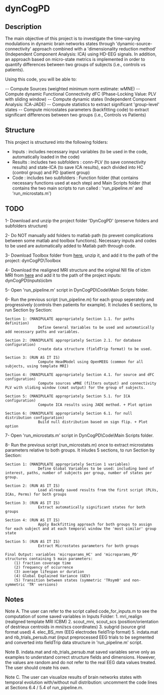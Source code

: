 # dynCogPD

## Description
The main objective of this project is to investigate the time-varying modulations in dynamic brain networks states through 'dynamic-source-connectivity' approach combined with a 'dimensionality reduction method' (Independent Component Analysis: ICA) using HD-EEG signals.
In addition, an approach based on micro-state metrics is implemented in order to quantify differences between two groups of subjects (i.e., controls vs patients).

Using this code, you will be able to:

-- Compute Sources (weighted minimum norm estimate: wMNE)
-- Compute dynamic Functional Connectivity dFC (Phase-Locking Value: PLV with sliding window)
-- Compute dynamic states (Independent Component Analysis: ICA-JADE)
-- Compute statistics to extract significant 'group-level' states
-- Compute microstates parameters (backfitting code) to extract significant differences between two groups (i.e., Controls vs Patients)


## Structure

This project is structured into the following folders:

- Inputs  : includes necessary input variables (to be used in the code, automatically loaded in the code)
- Results : includes two subfolders : conn-PLV (to save connectivity results) and state-ICA (to save ICA results), each divided into HC (control group) and PD (patient group)
- Code    : includes two subfolders : Function folder (that contains necessary functions used at each step) and Main Scripts folder (that contains the two main scripts to run called : 'run_pipeline.m' and 'run_microstats.m')


## TODO

1- Download and unzip the project folder 'DynCogPD' (preserve folders and subfolders structure)

2- Do NOT manually add folders to matlab path (to prevent complications between some matlab and toolbox functions). Necessary inputs and codes to be used are automatically added to Matlab path through code.

3- Download Toolbox folder from [here](https://github.com/judytabbal/dynCogPD/releases/tag/v1), unzip it, and add it to the path of the project: dynCogPD\Toolbox

4- Download the realigned MRI structure and the original NII file of icbm MRI from [here](https://github.com/judytabbal/dynCogPD/releases/tag/v1) and add it to the path of the project inputs: dynCogPD\Inputs\icbm

5- Open 'run_pipeline.m' script in DynCogPD\Code\Main Scripts folder.

6- Run the previous script (run_pipeline.m) for each group seperately and progressively (controls then patients for example).
	It includes 6 sections, to run Section by Section:

	Section 1: (MANIPULATE appropriately Section 1.1. for paths definition)
                   Define General Variables to be used and automatically add necessary paths and variables.

	Section 2: (MANIPULATE appropriately Section 2.1. for database configuration)
                   Create data structure (fieldTrip format) to be used.

	Section 3: (RUN AS IT IS)
                   Compute HeadModel using OpenMEEG (common for all subjects, using template MRI)

	Section 4: (MANIPULATE appropriately Section 4.1. for source and dFC configuration)
                   Compute sources wMNE (filters output) and connectivity PLV with sliding window (cmat output) for the group of subjects.

	Section 5: (MANIPULATE appropriately Section 5.1. for ICA configuration)
                   Compute ICA results using JADE method. + Plot option

	Section 6: (MANIPULATE appropriately Section 6.1. for null distribution configuration)
                   Build null distribution based on sign flip. + Plot option

7- Open 'run_microstats.m' script in DynCogPD\Code\Main Scripts folder.

8- Run the previous script (run_microstats.m) once to extract microstates parameters relative to both groups.
	It inludes 5 sections, to run Section by Section:

	Section 1: (MANIPULATE appropriately Section 1 variables)
                   Define Global Variables to be used: including band of interest, paths, number of subjects per group, number of states per group.

	Section 2: (RUN AS IT IS)
                   Load already saved results from the first script (PLVs, ICAs, Perms) for both groups

	Section 3: (RUN AS IT IS)
                   Extract automatically significant states for both groups

	Section 4: (RUN AS IT IS)
                   Apply Backfitting approach for both groups to assign for each subject and at each temporal window the 'most similar' group state

	Section 5: (RUN AS IT IS)
                   Extract Microstates parameters for both groups

	Final Output: variables 'microparams_HC' and 'microparams_PD' structures containing 5 main parameters:
		(1) fraction coverage time
		(2) frequency of occurrence
		(3) average lifespan or duration
		(4) Global Explained Variance (GEV)
		(5) Transition between states (symmetric 'TRsym0' and non-symmetric 'TR' versions)


## Notes

Note A. The user can refer to the script called code_for_inputs.m to see the computation of some saved variables in Inputs Folder:
	1. mri_realign (realigned template MRI ICBM)
	2. scout_mni, scout_scs (position/orientation of destrieux centroids in mni/scs coordinates)
	3. subgrid (source grid format used)
	4. elec_BS_mm (EEG electrodes fieldTrip format)
	5. indata.mat and nb_trials_persub.mat (input preprocessed EEG trials to be segmented and converted into fieldTrip data structure in 'run_pipeline.m' script.

Note B. indata.mat and nb_trials_persub.mat saved variables serve only as examples to understand correct structure fields and dimensions. However, the values are random and do not refer to the real EEG data values treated. The user should create his own.

Note C. The user can visualize results of brain networks states with temporal evolution with/without null distribution: uncomment the code lines at Sections 6.4 / 5.4 of run_pipeline.m.
